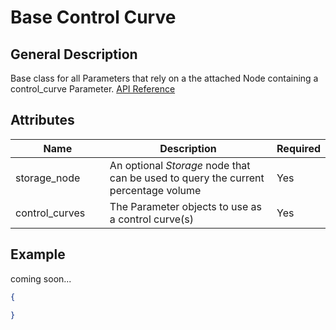 # Base Control Curve

## General Description

Base class for all Parameters that rely on a the attached Node containing a control\_curve Parameter. [API Reference](https://pywr.github.io/pywr-docs/master/api/generated/pywr.parameters.control\_curves.BaseControlCurveParameter.html#pywr.parameters.control\_curves.BaseControlCurveParameter)

## Attributes

<table><thead><tr><th width="158">Name</th><th width="409">Description</th><th>Required</th></tr></thead><tbody><tr><td>storage_node</td><td>An optional <em>Storage</em> node that can be used to query the current percentage volume</td><td>Yes</td></tr><tr><td>control_curves</td><td>The Parameter objects to use as a control curve(s)</td><td>Yes</td></tr></tbody></table>

## Example

coming soon...

```json
{

}
```
